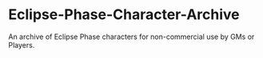 # Eclipse-Phase-Character-Archive
An archive of Eclipse Phase characters for non-commercial use by GMs or Players.
